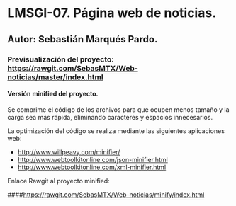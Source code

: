 # LMSGI-07. Página web de noticias.
## Autor: Sebastián Marqués Pardo.
### Previsualización del proyecto: https://rawgit.com/SebasMTX/Web-noticias/master/index.html
#### Versión minified del proyecto.

Se comprime el código de los archivos para que ocupen menos tamaño y la carga sea más rápida, eliminando caracteres y espacios innecesarios.

La optimización del código se realiza mediante las siguientes aplicaciones web:

- http://www.willpeavy.com/minifier/
- http://www.webtoolkitonline.com/json-minifier.html
- http://www.webtoolkitonline.com/xml-minifier.html

Enlace Rawgit al proyecto minified: 

####https://rawgit.com/SebasMTX/Web-noticias/minify/index.html
